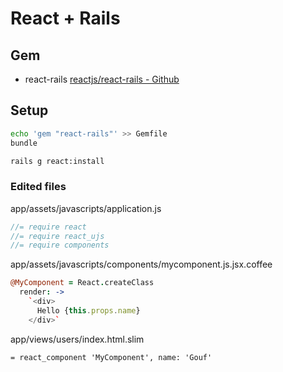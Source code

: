 # React + Rails

## Gem

* react-rails [reactjs/react-rails - Github](https://github.com/reactjs/react-rails)

## Setup

```bash
echo 'gem "react-rails"' >> Gemfile
bundle

rails g react:install
```

### Edited files

app/assets/javascripts/application.js

```javascript
//= require react
//= require react_ujs
//= require components
```

app/assets/javascripts/components/mycomponent.js.jsx.coffee

```coffeescript
@MyComponent = React.createClass
  render: ->
    `<div>
      Hello {this.props.name}
    </div>`
```

app/views/users/index.html.slim

```slim
= react_component 'MyComponent', name: 'Gouf'
```
